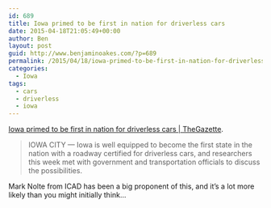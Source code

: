 ```yaml
---
id: 689
title: Iowa primed to be first in nation for driverless cars
date: 2015-04-18T21:05:49+00:00
author: Ben
layout: post
guid: http://www.benjaminoakes.com/?p=689
permalink: /2015/04/18/iowa-primed-to-be-first-in-nation-for-driverless-cars/
categories:
  - Iowa
tags:
  - cars
  - driverless
  - iowa
---
```

[Iowa primed to be first in nation for driverless cars | TheGazette](http://www.thegazette.com/subject/news/iowa-primed-to-be-first-in-nation-for-driverless-cars-20150417).

> IOWA CITY — Iowa is well equipped to become the first state in the nation with a roadway certified for driverless cars, and researchers this week met with government and transportation officials to discuss the possibilities. 

Mark Nolte from ICAD has been a big proponent of this, and it&#8217;s a lot more likely than you might initially think...